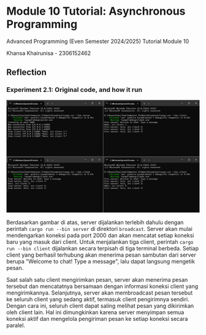 # Module 10 Tutorial: Asynchronous Programming

Advanced Programming (Even Semester 2024/2025) Tutorial Module 10

Khansa Khairunisa - 2306152462

## Reflection

### Experiment 2.1: Original code, and how it run

![broadcast1](images/broadcast1.png)

Berdasarkan gambar di atas, server dijalankan terlebih dahulu dengan perintah `cargo run --bin server` di direktori `broadcast`. Server akan mulai mendengarkan koneksi pada port 2000 dan akan mencatat setiap koneksi baru yang masuk dari client. Untuk menjalankan tiga client, perintah `cargo run --bin client` dijalankan secara terpisah di tiga terminal berbeda. Setiap client yang berhasil terhubung akan menerima pesan sambutan dari server berupa "Welcome to chat! Type a message", lalu dapat langsung mengetik pesan.

Saat salah satu client mengirimkan pesan, server akan menerima pesan tersebut dan mencatatnya bersamaan dengan informasi koneksi client yang mengirimkannya. Selanjutnya, server akan membroadcast pesan tersebut ke seluruh client yang sedang aktif, termasuk client pengirimnya sendiri. Dengan cara ini, seluruh client dapat saling melihat pesan yang dikirimkan oleh client lain. Hal ini dimungkinkan karena server menyimpan semua koneksi aktif dan mengelola pengiriman pesan ke setiap koneksi secara paralel.